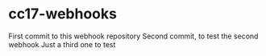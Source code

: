 # cc17-webhooks
First commit to this webhook repository
Second commit, to test the second webhook
Just a third one to test
